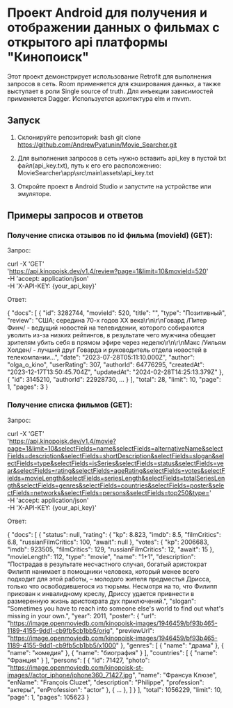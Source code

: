 # Проект Android для получения и отображении данных о фильмах с открытого api платформы "Кинопоиск"

Этот проект демонстрирует использование Retrofit для выполнения запросов в сеть.
Room применяется для кэширования данных, а также выступает в роли Single source of truth.
Для инъекции зависимостей применяется Dagger.
Используется архитектура elm и mvvm.

## Запуск

1. Склонируйте репозиторий: bash
git clone https://github.com/AndrewPyatunin/Movie_Searcher.git

2. Для выполнения запросов в сеть нужно вставить api_key в пустой txt файл(api_key.txt), путь к его его расположению: MovieSearcher\app\src\main\assets\api_key.txt

3. Откройте проект в Android Studio и запустите на устройстве или эмуляторе.

## Примеры запросов и ответов

### Получение списка отзывов по id фильма (movieId) (GET):
Запрос:

curl -X 'GET' \
  'https://api.kinopoisk.dev/v1.4/review?page=1&limit=10&movieId=520' \
  -H 'accept: application/json' \
  -H 'X-API-KEY: {your_api_key}'

Ответ:

{
  "docs": [
    {
      "id": 3282744,
      "movieId": 520,
      "title": "",
      "type": "Позитивный",
      "review": "США; середина 70-х годов XX века\r\n\r\nГовард /Питер Финч/ - ведущий новостей на телевидении, которого собираются уволить из-за низких рейтингов, в результате чего мужчина обещает зрителям убить себя в прямом эфире через неделю\r\n\r\nМакс /Уильям Холден/ - лучший друг Говарда и руководитель отдела новостей в телекомпании...",
      "date": "2023-07-28T05:11:10.000Z",
      "author": "olga_o_kino",
      "userRating": 307,
      "authorId": 64776295,
      "createdAt": "2023-12-17T13:50:45.704Z",
      "updatedAt": "2024-02-28T14:25:13.379Z"
    },
    {
      "id": 3145210,
      "authorId": 22928730,
      ...
    }
  ],
  "total": 28,
  "limit": 10,
  "page": 1,
  "pages": 3
}
### Получение списка фильмов (GET):
Запрос:

curl -X 'GET' \
  'https://api.kinopoisk.dev/v1.4/movie?page=1&limit=10&selectFields=name&selectFields=alternativeName&selectFields=description&selectFields=shortDescription&selectFields=slogan&selectFields=type&selectFields=isSeries&selectFields=status&selectFields=year&selectFields=rating&selectFields=ageRating&selectFields=votes&selectFields=movieLength&selectFields=seriesLength&selectFields=totalSeriesLength&selectFields=genres&selectFields=countries&selectFields=poster&selectFields=networks&selectFields=persons&selectFields=top250&type=' \
  -H 'accept: application/json' \
  -H 'X-API-KEY: {your_api_key}'

Ответ:

{
  "docs": [
    {
      "status": null,
      "rating": {
        "kp": 8.823,
        "imdb": 8.5,
        "filmCritics": 6.8,
        "russianFilmCritics": 100,
        "await": null
      },
      "votes": {
        "kp": 2006683,
        "imdb": 923505,
        "filmCritics": 129,
        "russianFilmCritics": 12,
        "await": 15
      },
      "movieLength": 112,
      "type": "movie",
      "name": "1+1",
      "description": "Пострадав в результате несчастного случая, богатый аристократ Филипп нанимает в помощники человека, который менее всего подходит для этой работы, – молодого жителя предместья Дрисса, только что освободившегося из тюрьмы. Несмотря на то, что Филипп прикован к инвалидному креслу, Дриссу удается привнести в размеренную жизнь аристократа дух приключений.",
      "slogan": "Sometimes you have to reach into someone else's world to find out what's missing in your own.",
      "year": 2011,
      "poster": {
        "url": "https://image.openmoviedb.com/kinopoisk-images/1946459/bf93b465-1189-4155-9dd1-cb9fb5cb1bb5/orig",
        "previewUrl": "https://image.openmoviedb.com/kinopoisk-images/1946459/bf93b465-1189-4155-9dd1-cb9fb5cb1bb5/x1000"
      },
      "genres": [
        {
          "name": "драма"
        },
        {
          "name": "комедия"
        },
        {
          "name": "биография"
        }
      ],
      "countries": [
        {
          "name": "Франция"
        }
      ],
      "persons": [
        {
          "id": 71427,
          "photo": "https://image.openmoviedb.com/kinopoisk-st-images//actor_iphone/iphone360_71427.jpg",
          "name": "Франсуа Клюзе",
          "enName": "François Cluzet",
          "description": "Philippe",
          "profession": "актеры",
          "enProfession": "actor"
        },
        {
        ...
        },
        ]
    }
  ],
  "total": 1056229,
  "limit": 10,
  "page": 1,
  "pages": 105623
}
